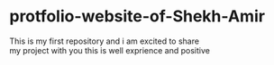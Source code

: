 # protfolio-website-of-Shekh-Amir
This is my first repository and i am excited to share <br> my project with you this is well exprience and positive
